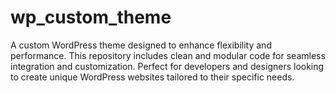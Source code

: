 # wp_custom_theme
A custom WordPress theme designed to enhance flexibility and performance. This repository includes clean and modular code for seamless integration and customization. Perfect for developers and designers looking to create unique WordPress websites tailored to their specific needs.
